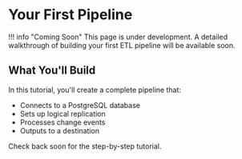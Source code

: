 # Your First Pipeline

!!! info "Coming Soon"
    This page is under development. A detailed walkthrough of building your first ETL pipeline will be available soon.

## What You'll Build

In this tutorial, you'll create a complete pipeline that:
- Connects to a PostgreSQL database
- Sets up logical replication
- Processes change events
- Outputs to a destination

Check back soon for the step-by-step tutorial.